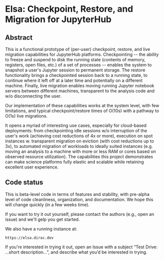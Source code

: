 # Elsa: Checkpoint, Restore, and Migration for JupyterHub

## Abstract

This is a functional prototype of (per-user) checkpoint, restore, and live
migration capabilities for JupyterHub platforms.  Checkpointing -- the
ability to freeze and suspend to disk the running state (contents of memory,
registers, open files, etc.) of a set of processes -- enables the system to
snapshot a user's Jupyter session to permanent storage.  The restore
functionality brings a checkpointed session back to a running state, to
continue where it left off at a later time and potentially on a different
machine.  Finally, live migration enables moving running Jupyter notebook
servers between different machines, transparent to the analysis code and w/o
disconnecting the user.

Our implementation of these capabilities works at the system level, with few
limitations, and typical checkpoint/restore times of O(10s) with a pathway
to O(1s) live migrations.

It opens a myriad of interesting use cases, especially for cloud-based
deployments: from checkpointing idle sessions w/o interruption of the user's
work (achieving cost reductions of 4x or more), execution on spot instances
w.  transparent migration on eviction (with cost reductions up to 3x), to
automated migration of workloads to ideally suited instances (e.g.  moving
an analysis to a machine with more or less RAM or cores based on observed
resource utilization).  The capabilities this project demonstrates can make
science platforms fully elastic and scalable while retaining excellent user
experience.

## Code status

This is beta-level code in terms of features and stability, with pre-alpha
level of code cleanliness, organization, and documentation.  We hope this
will change quickly (in a few weeks time).

If you want to try it out yourself, please contact the authors (e.g., open
an issue) and we'll gelp you get started.

We also have a running instance at:

	https://elsa.dirac.dev

If you're interested in trying it out, open an Issue with a subject “Test
Drive: ...short description...”, and describe what you’d be interested in
trying.
